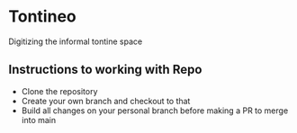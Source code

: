 # Tontineo


Digitizing the informal tontine space

## Instructions to working with Repo


- Clone the repository
- Create your own branch and checkout to that
- Build all changes on your personal branch before making a PR to merge into main
